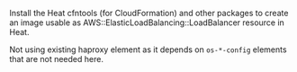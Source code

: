Install the Heat cfntools (for CloudFormation) and other packages 
to create an image usable as AWS::ElasticLoadBalancing::LoadBalancer 
resource in Heat.

Not using existing haproxy element as it depends on `os-*-config` elements that
are not needed here.
